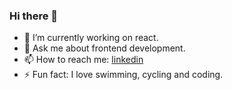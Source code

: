 ### Hi there 👋

<!--
**rohitgawade1/rohitgawade1** is a ✨ _special_ ✨ repository because its `README.md` (this file) appears on your GitHub profile.

Here are some ideas to get you started:
-->
- 🔭 I’m currently working on react.
- 💬 Ask me about frontend development.
- 📫 How to reach me: <a href="https://www.linkedin.com/in/rohitgawade/">linkedin</a>
- ⚡ Fun fact: I love swimming, cycling and coding.

